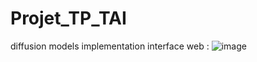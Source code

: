 # Projet_TP_TAI
diffusion models implementation
interface web : 
![image](https://user-images.githubusercontent.com/96731362/215898812-70bbf4ae-2e60-4347-80ae-77b2b7a5ca15.png)
